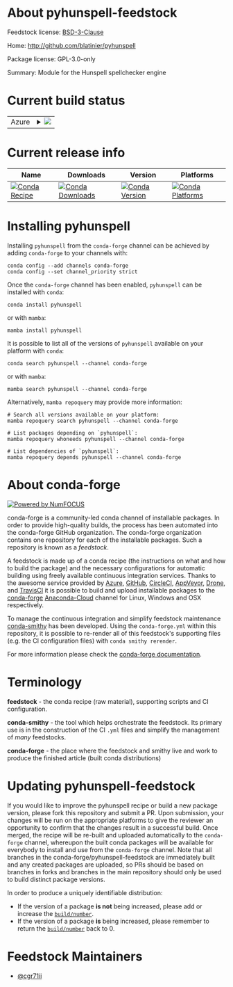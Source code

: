 About pyhunspell-feedstock
==========================

Feedstock license: [BSD-3-Clause](https://github.com/conda-forge/pyhunspell-feedstock/blob/main/LICENSE.txt)

Home: http://github.com/blatinier/pyhunspell

Package license: GPL-3.0-only

Summary: Module for the Hunspell spellchecker engine

Current build status
====================


<table>
    
  <tr>
    <td>Azure</td>
    <td>
      <details>
        <summary>
          <a href="https://dev.azure.com/conda-forge/feedstock-builds/_build/latest?definitionId=16140&branchName=main">
            <img src="https://dev.azure.com/conda-forge/feedstock-builds/_apis/build/status/pyhunspell-feedstock?branchName=main">
          </a>
        </summary>
        <table>
          <thead><tr><th>Variant</th><th>Status</th></tr></thead>
          <tbody><tr>
              <td>linux_64_python3.10.____cpython</td>
              <td>
                <a href="https://dev.azure.com/conda-forge/feedstock-builds/_build/latest?definitionId=16140&branchName=main">
                  <img src="https://dev.azure.com/conda-forge/feedstock-builds/_apis/build/status/pyhunspell-feedstock?branchName=main&jobName=linux&configuration=linux%20linux_64_python3.10.____cpython" alt="variant">
                </a>
              </td>
            </tr><tr>
              <td>linux_64_python3.11.____cpython</td>
              <td>
                <a href="https://dev.azure.com/conda-forge/feedstock-builds/_build/latest?definitionId=16140&branchName=main">
                  <img src="https://dev.azure.com/conda-forge/feedstock-builds/_apis/build/status/pyhunspell-feedstock?branchName=main&jobName=linux&configuration=linux%20linux_64_python3.11.____cpython" alt="variant">
                </a>
              </td>
            </tr><tr>
              <td>linux_64_python3.12.____cpython</td>
              <td>
                <a href="https://dev.azure.com/conda-forge/feedstock-builds/_build/latest?definitionId=16140&branchName=main">
                  <img src="https://dev.azure.com/conda-forge/feedstock-builds/_apis/build/status/pyhunspell-feedstock?branchName=main&jobName=linux&configuration=linux%20linux_64_python3.12.____cpython" alt="variant">
                </a>
              </td>
            </tr><tr>
              <td>linux_64_python3.8.____cpython</td>
              <td>
                <a href="https://dev.azure.com/conda-forge/feedstock-builds/_build/latest?definitionId=16140&branchName=main">
                  <img src="https://dev.azure.com/conda-forge/feedstock-builds/_apis/build/status/pyhunspell-feedstock?branchName=main&jobName=linux&configuration=linux%20linux_64_python3.8.____cpython" alt="variant">
                </a>
              </td>
            </tr><tr>
              <td>linux_64_python3.9.____73_pypy</td>
              <td>
                <a href="https://dev.azure.com/conda-forge/feedstock-builds/_build/latest?definitionId=16140&branchName=main">
                  <img src="https://dev.azure.com/conda-forge/feedstock-builds/_apis/build/status/pyhunspell-feedstock?branchName=main&jobName=linux&configuration=linux%20linux_64_python3.9.____73_pypy" alt="variant">
                </a>
              </td>
            </tr><tr>
              <td>linux_64_python3.9.____cpython</td>
              <td>
                <a href="https://dev.azure.com/conda-forge/feedstock-builds/_build/latest?definitionId=16140&branchName=main">
                  <img src="https://dev.azure.com/conda-forge/feedstock-builds/_apis/build/status/pyhunspell-feedstock?branchName=main&jobName=linux&configuration=linux%20linux_64_python3.9.____cpython" alt="variant">
                </a>
              </td>
            </tr>
          </tbody>
        </table>
      </details>
    </td>
  </tr>
</table>

Current release info
====================

| Name | Downloads | Version | Platforms |
| --- | --- | --- | --- |
| [![Conda Recipe](https://img.shields.io/badge/recipe-pyhunspell-green.svg)](https://anaconda.org/conda-forge/pyhunspell) | [![Conda Downloads](https://img.shields.io/conda/dn/conda-forge/pyhunspell.svg)](https://anaconda.org/conda-forge/pyhunspell) | [![Conda Version](https://img.shields.io/conda/vn/conda-forge/pyhunspell.svg)](https://anaconda.org/conda-forge/pyhunspell) | [![Conda Platforms](https://img.shields.io/conda/pn/conda-forge/pyhunspell.svg)](https://anaconda.org/conda-forge/pyhunspell) |

Installing pyhunspell
=====================

Installing `pyhunspell` from the `conda-forge` channel can be achieved by adding `conda-forge` to your channels with:

```
conda config --add channels conda-forge
conda config --set channel_priority strict
```

Once the `conda-forge` channel has been enabled, `pyhunspell` can be installed with `conda`:

```
conda install pyhunspell
```

or with `mamba`:

```
mamba install pyhunspell
```

It is possible to list all of the versions of `pyhunspell` available on your platform with `conda`:

```
conda search pyhunspell --channel conda-forge
```

or with `mamba`:

```
mamba search pyhunspell --channel conda-forge
```

Alternatively, `mamba repoquery` may provide more information:

```
# Search all versions available on your platform:
mamba repoquery search pyhunspell --channel conda-forge

# List packages depending on `pyhunspell`:
mamba repoquery whoneeds pyhunspell --channel conda-forge

# List dependencies of `pyhunspell`:
mamba repoquery depends pyhunspell --channel conda-forge
```


About conda-forge
=================

[![Powered by
NumFOCUS](https://img.shields.io/badge/powered%20by-NumFOCUS-orange.svg?style=flat&colorA=E1523D&colorB=007D8A)](https://numfocus.org)

conda-forge is a community-led conda channel of installable packages.
In order to provide high-quality builds, the process has been automated into the
conda-forge GitHub organization. The conda-forge organization contains one repository
for each of the installable packages. Such a repository is known as a *feedstock*.

A feedstock is made up of a conda recipe (the instructions on what and how to build
the package) and the necessary configurations for automatic building using freely
available continuous integration services. Thanks to the awesome service provided by
[Azure](https://azure.microsoft.com/en-us/services/devops/), [GitHub](https://github.com/),
[CircleCI](https://circleci.com/), [AppVeyor](https://www.appveyor.com/),
[Drone](https://cloud.drone.io/welcome), and [TravisCI](https://travis-ci.com/)
it is possible to build and upload installable packages to the
[conda-forge](https://anaconda.org/conda-forge) [Anaconda-Cloud](https://anaconda.org/)
channel for Linux, Windows and OSX respectively.

To manage the continuous integration and simplify feedstock maintenance
[conda-smithy](https://github.com/conda-forge/conda-smithy) has been developed.
Using the ``conda-forge.yml`` within this repository, it is possible to re-render all of
this feedstock's supporting files (e.g. the CI configuration files) with ``conda smithy rerender``.

For more information please check the [conda-forge documentation](https://conda-forge.org/docs/).

Terminology
===========

**feedstock** - the conda recipe (raw material), supporting scripts and CI configuration.

**conda-smithy** - the tool which helps orchestrate the feedstock.
                   Its primary use is in the construction of the CI ``.yml`` files
                   and simplify the management of *many* feedstocks.

**conda-forge** - the place where the feedstock and smithy live and work to
                  produce the finished article (built conda distributions)


Updating pyhunspell-feedstock
=============================

If you would like to improve the pyhunspell recipe or build a new
package version, please fork this repository and submit a PR. Upon submission,
your changes will be run on the appropriate platforms to give the reviewer an
opportunity to confirm that the changes result in a successful build. Once
merged, the recipe will be re-built and uploaded automatically to the
`conda-forge` channel, whereupon the built conda packages will be available for
everybody to install and use from the `conda-forge` channel.
Note that all branches in the conda-forge/pyhunspell-feedstock are
immediately built and any created packages are uploaded, so PRs should be based
on branches in forks and branches in the main repository should only be used to
build distinct package versions.

In order to produce a uniquely identifiable distribution:
 * If the version of a package **is not** being increased, please add or increase
   the [``build/number``](https://docs.conda.io/projects/conda-build/en/latest/resources/define-metadata.html#build-number-and-string).
 * If the version of a package **is** being increased, please remember to return
   the [``build/number``](https://docs.conda.io/projects/conda-build/en/latest/resources/define-metadata.html#build-number-and-string)
   back to 0.

Feedstock Maintainers
=====================

* [@cgr71ii](https://github.com/cgr71ii/)

